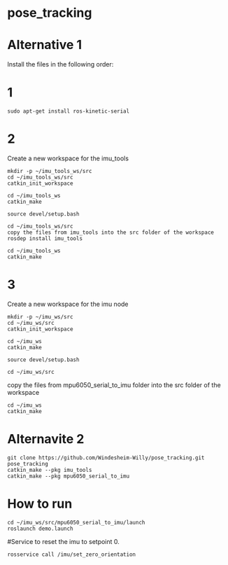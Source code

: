 # pose_tracking

# Alternative 1
Install the files in the following order:

# 1
```
sudo apt-get install ros-kinetic-serial
```
# 2

Create a new workspace for the imu_tools
```
mkdir -p ~/imu_tools_ws/src
cd ~/imu_tools_ws/src
catkin_init_workspace
```
```
cd ~/imu_tools_ws
catkin_make
```
```
source devel/setup.bash
```
```
cd ~/imu_tools_ws/src
copy the files from imu_tools into the src folder of the workspace
rosdep install imu_tools
```
```
cd ~/imu_tools_ws
catkin_make
```

# 3

Create a new workspace for the imu node
```
mkdir -p ~/imu_ws/src
cd ~/imu_ws/src
catkin_init_workspace
```
```
cd ~/imu_ws
catkin_make
```
```
source devel/setup.bash
```
```
cd ~/imu_ws/src
```
copy the files from mpu6050_serial_to_imu folder into the src folder of the workspace
```
cd ~/imu_ws
catkin_make
```

# Alternavite 2


```
git clone https://github.com/Windesheim-Willy/pose_tracking.git pose_tracking
catkin_make --pkg imu_tools
catkin_make --pkg mpu6050_serial_to_imu
```


# How to run
```
cd ~/imu_ws/src/mpu6050_serial_to_imu/launch
roslaunch demo.launch
```

#Service to reset the imu to setpoint 0.
```
rosservice call /imu/set_zero_orientation
```
